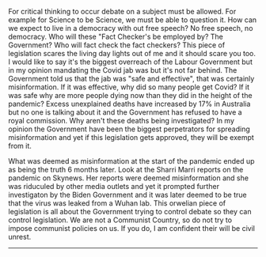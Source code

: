 For critical thinking to occur debate on a subject must be allowed. For example for Science to be
Science, we must be able to question it. How can we expect to live in a democracy with out free
speech? No free speech, no democracy. Who will these "Fact Checker's be employed by? The
Government? Who will fact check the fact checkers? This piece of legislation scares the living day
lights out of me and it should scare you too. I would like to say it's the biggest overreach of the
Labour Government but in my opinion mandating the Covid jab was but it's not far behind. The
Government told us that the jab was "safe and effective", that was certainly misinformation. If it was
effective, why did so many people get Covid? If it was safe why are more people dying now than
they did in the height of the pandemic? Excess unexplained deaths have increased by 17% in
Australia but no one is talking about it and the Government has refused to have a royal commission.
Why aren't these deaths being investigated? In my opinion the Government have been the biggest
perpetrators for spreading misinformation and yet if this legislation gets approved, they will be
exempt from it.

What was deemed as misinformation at the start of the pandemic ended up as being the truth 6
months later. Look at the Sharri Marri reports on the pandemic on Skynews. Her reports were
deemed misinformation and she was riduculed by other media outlets and yet it prompted further
investigaton by the Biden Government and it was later deemed to be true that the virus was leaked
from a Wuhan lab. This orwelian piece of legislation is all about the Government trying to control
debate so they can control legislation. We are not a Communist Country, so do not try to impose
communist policies on us. If you do, I am confident their will be civil unrest.


-----

